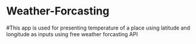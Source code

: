 # Weather-Forcasting
#This app is used for presenting temperature of a place using latitude and longitude as inputs using free weather forcasting API
